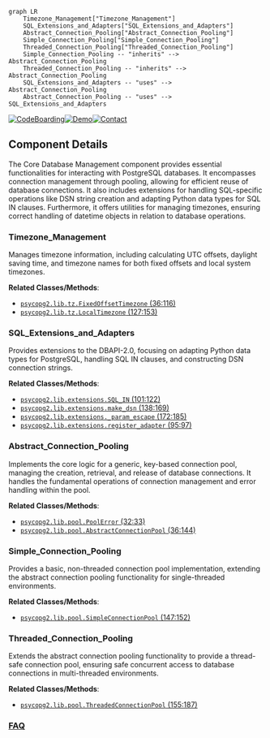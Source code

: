 ```mermaid
graph LR
    Timezone_Management["Timezone_Management"]
    SQL_Extensions_and_Adapters["SQL_Extensions_and_Adapters"]
    Abstract_Connection_Pooling["Abstract_Connection_Pooling"]
    Simple_Connection_Pooling["Simple_Connection_Pooling"]
    Threaded_Connection_Pooling["Threaded_Connection_Pooling"]
    Simple_Connection_Pooling -- "inherits" --> Abstract_Connection_Pooling
    Threaded_Connection_Pooling -- "inherits" --> Abstract_Connection_Pooling
    SQL_Extensions_and_Adapters -- "uses" --> Abstract_Connection_Pooling
    Abstract_Connection_Pooling -- "uses" --> SQL_Extensions_and_Adapters
```
[![CodeBoarding](https://img.shields.io/badge/Generated%20by-CodeBoarding-9cf?style=flat-square)](https://github.com/CodeBoarding/CodeBoarding)[![Demo](https://img.shields.io/badge/Try%20our-Demo-blue?style=flat-square)](https://www.codeboarding.org/demo)[![Contact](https://img.shields.io/badge/Contact%20us%20-%20contact@codeboarding.org-lightgrey?style=flat-square)](mailto:contact@codeboarding.org)

## Component Details

The Core Database Management component provides essential functionalities for interacting with PostgreSQL databases. It encompasses connection management through pooling, allowing for efficient reuse of database connections. It also includes extensions for handling SQL-specific operations like DSN string creation and adapting Python data types for SQL IN clauses. Furthermore, it offers utilities for managing timezones, ensuring correct handling of datetime objects in relation to database operations.

### Timezone_Management
Manages timezone information, including calculating UTC offsets, daylight saving time, and timezone names for both fixed offsets and local system timezones.


**Related Classes/Methods**:

- <a href="https://github.com/psycopg/psycopg2/blob/master/lib/tz.py#L36-L116" target="_blank" rel="noopener noreferrer">`psycopg2.lib.tz.FixedOffsetTimezone` (36:116)</a>
- <a href="https://github.com/psycopg/psycopg2/blob/master/lib/tz.py#L127-L153" target="_blank" rel="noopener noreferrer">`psycopg2.lib.tz.LocalTimezone` (127:153)</a>


### SQL_Extensions_and_Adapters
Provides extensions to the DBAPI-2.0, focusing on adapting Python data types for PostgreSQL, handling SQL IN clauses, and constructing DSN connection strings.


**Related Classes/Methods**:

- <a href="https://github.com/psycopg/psycopg2/blob/master/lib/extensions.py#L101-L122" target="_blank" rel="noopener noreferrer">`psycopg2.lib.extensions.SQL_IN` (101:122)</a>
- <a href="https://github.com/psycopg/psycopg2/blob/master/lib/extensions.py#L138-L169" target="_blank" rel="noopener noreferrer">`psycopg2.lib.extensions.make_dsn` (138:169)</a>
- <a href="https://github.com/psycopg/psycopg2/blob/master/lib/extensions.py#L172-L185" target="_blank" rel="noopener noreferrer">`psycopg2.lib.extensions._param_escape` (172:185)</a>
- <a href="https://github.com/psycopg/psycopg2/blob/master/lib/extensions.py#L95-L97" target="_blank" rel="noopener noreferrer">`psycopg2.lib.extensions.register_adapter` (95:97)</a>


### Abstract_Connection_Pooling
Implements the core logic for a generic, key-based connection pool, managing the creation, retrieval, and release of database connections. It handles the fundamental operations of connection management and error handling within the pool.


**Related Classes/Methods**:

- <a href="https://github.com/psycopg/psycopg2/blob/master/lib/pool.py#L32-L33" target="_blank" rel="noopener noreferrer">`psycopg2.lib.pool.PoolError` (32:33)</a>
- <a href="https://github.com/psycopg/psycopg2/blob/master/lib/pool.py#L36-L144" target="_blank" rel="noopener noreferrer">`psycopg2.lib.pool.AbstractConnectionPool` (36:144)</a>


### Simple_Connection_Pooling
Provides a basic, non-threaded connection pool implementation, extending the abstract connection pooling functionality for single-threaded environments.


**Related Classes/Methods**:

- <a href="https://github.com/psycopg/psycopg2/blob/master/lib/pool.py#L147-L152" target="_blank" rel="noopener noreferrer">`psycopg2.lib.pool.SimpleConnectionPool` (147:152)</a>


### Threaded_Connection_Pooling
Extends the abstract connection pooling functionality to provide a thread-safe connection pool, ensuring safe concurrent access to database connections in multi-threaded environments.


**Related Classes/Methods**:

- <a href="https://github.com/psycopg/psycopg2/blob/master/lib/pool.py#L155-L187" target="_blank" rel="noopener noreferrer">`psycopg2.lib.pool.ThreadedConnectionPool` (155:187)</a>




### [FAQ](https://github.com/CodeBoarding/GeneratedOnBoardings/tree/main?tab=readme-ov-file#faq)